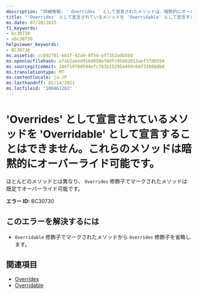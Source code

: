 ```yaml
---
description: "詳細情報: ' Overrides ' として宣言されたメソッドは、暗黙的にオーバーライド可能であるため、' Overridable ' として宣言することはできません。"
title: "'Overrides' として宣言されているメソッドを 'Overridable' として宣言することはできません。これらのメソッドは暗黙的にオーバーライド可能です。"
ms.date: 07/20/2015
f1_keywords:
- bc30730
- vbc30730
helpviewer_keywords:
- BC30730
ms.assetid: cc892f81-eb1f-42a9-8f54-eff352adb5dd
ms.openlocfilehash: e7ab2aeed9164058bf8dfc95602013aef37d6594
ms.sourcegitcommit: 10e719780594efc781b15295e499c66f316068b8
ms.translationtype: MT
ms.contentlocale: ja-JP
ms.lasthandoff: 02/14/2021
ms.locfileid: "100461282"
---
```

# <a name="methods-declared-overrides-cannot-be-declared-overridable-because-they-are-implicitly-overridable"></a>'Overrides' として宣言されているメソッドを 'Overridable' として宣言することはできません。これらのメソッドは暗黙的にオーバーライド可能です。

ほとんどのメソッドとは異なり、 `Overrides` 修飾子でマークされたメソッドは既定でオーバーライド可能です。  
  
 **エラー ID:** BC30730  
  
## <a name="to-correct-this-error"></a>このエラーを解決するには  
  
- `Overridable` 修飾子でマークされたメソッドから `Overrides` 修飾子を省略します。  
  
## <a name="see-also"></a>関連項目

- [Overrides](../language-reference/modifiers/overrides.md)
- [Overridable](../language-reference/modifiers/overridable.md)
